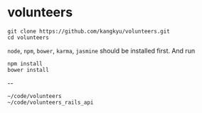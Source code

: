 # volunteers

```
git clone https://github.com/kangkyu/volunteers.git
cd volunteers
```

`node`, `npm`, `bower`, `karma`, `jasmine` should be installed first. And run

```
npm install
bower install
```

--

```
~/code/volunteers
~/code/volunteers_rails_api
```
